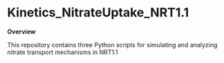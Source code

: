 # Kinetics_NitrateUptake_NRT1.1
**Overview**

This repository contains three Python scripts for simulating and analyzing nitrate transport mechanisms in NRT1.1
